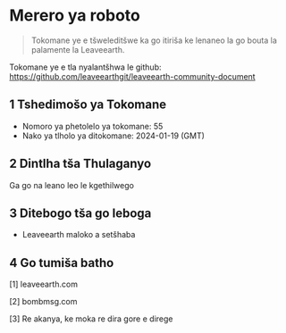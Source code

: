 # Merero ya roboto

>Tokomane ye e tšweleditšwe ka go itiriša ke lenaneo la go bouta la palamente la Leaveearth.

Tokomane ye e tla nyalantšhwa le github: https://github.com/leaveearthgit/leaveearth-community-document

## 1 Tshedimošo ya Tokomane

- Nomoro ya phetolelo ya tokomane: 55
- Nako ya tlholo ya ditokomane: 2024-01-19 (GMT)

## 2 Dintlha tša Thulaganyo

Ga go na leano leo le kgethilwego

## 3 Ditebogo tša go leboga
* Leaveearth maloko a setšhaba

## 4 Go tumiša batho
[1] leaveearth.com

[2] bombmsg.com

[3] Re akanya, ke moka re dira gore e direge